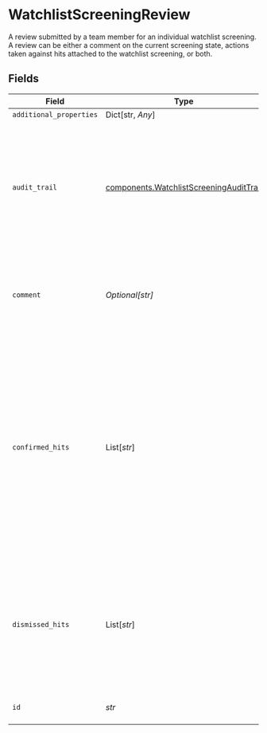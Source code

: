 # WatchlistScreeningReview

A review submitted by a team member for an individual watchlist screening. A review can be either a comment on the current screening state, actions taken
against hits attached to the watchlist screening, or both.


## Fields

| Field                                                                                                                                                                                               | Type                                                                                                                                                                                                | Required                                                                                                                                                                                            | Description                                                                                                                                                                                         | Example                                                                                                                                                                                             |
| --------------------------------------------------------------------------------------------------------------------------------------------------------------------------------------------------- | --------------------------------------------------------------------------------------------------------------------------------------------------------------------------------------------------- | --------------------------------------------------------------------------------------------------------------------------------------------------------------------------------------------------- | --------------------------------------------------------------------------------------------------------------------------------------------------------------------------------------------------- | --------------------------------------------------------------------------------------------------------------------------------------------------------------------------------------------------- |
| `additional_properties`                                                                                                                                                                             | Dict[str, *Any*]                                                                                                                                                                                    | :heavy_minus_sign:                                                                                                                                                                                  | N/A                                                                                                                                                                                                 |                                                                                                                                                                                                     |
| `audit_trail`                                                                                                                                                                                       | [components.WatchlistScreeningAuditTrail](../../models/shared/watchlistscreeningaudittrail.md)                                                                                                      | :heavy_check_mark:                                                                                                                                                                                  | Information about the last change made to the parent object specifying what caused the change as well as when it occurred.                                                                          |                                                                                                                                                                                                     |
| `comment`                                                                                                                                                                                           | *Optional[str]*                                                                                                                                                                                     | :heavy_check_mark:                                                                                                                                                                                  | A comment submitted by a team member as part of reviewing a watchlist screening.                                                                                                                    | These look like legitimate matches, rejecting the customer.                                                                                                                                         |
| `confirmed_hits`                                                                                                                                                                                    | List[*str*]                                                                                                                                                                                         | :heavy_check_mark:                                                                                                                                                                                  | Hits marked as a true positive after thorough manual review. These hits will never recur or be updated once dismissed. In most cases, confirmed hits indicate that the customer should be rejected. |                                                                                                                                                                                                     |
| `dismissed_hits`                                                                                                                                                                                    | List[*str*]                                                                                                                                                                                         | :heavy_check_mark:                                                                                                                                                                                  | Hits marked as a false positive after thorough manual review. These hits will never recur or be updated once dismissed.                                                                             |                                                                                                                                                                                                     |
| `id`                                                                                                                                                                                                | *str*                                                                                                                                                                                               | :heavy_check_mark:                                                                                                                                                                                  | ID of the associated review.                                                                                                                                                                        | rev_aCLNRxK3UVzn2r                                                                                                                                                                                  |